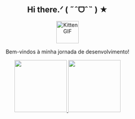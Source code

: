 <div align="center">  

## Hi there.ᐟ ( ˶ˆᗜˆ˵ ) ★
<a href="https://github.com/juliasvilar">
  <img src="https://i.pinimg.com/originals/8e/75/2c/8e752cf446947d3d01c0eaaf9e1504e2.gif" alt="Kitten GIF" height="60">
</a>

Bem-vindos à minha jornada de desenvolvimento!


<div>
  <a href="https://github.com/juliasvilar">
  <p><img height="140em" src="https://github-readme-stats.vercel.app/api?username=juliasvilar&show_icons=true&theme=dracula&include_all_commits=true&count_private=true"/> <img height="140em" src="https://github-readme-stats.vercel.app/api/top-langs/?username=juliasvilar&layout=compact&langs_count=16&theme=dracula"/><p>
